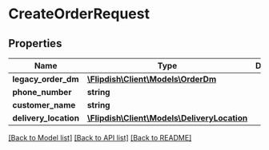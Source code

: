 # CreateOrderRequest

## Properties
Name | Type | Description | Notes
------------ | ------------- | ------------- | -------------
**legacy_order_dm** | [**\Flipdish\\Client\Models\OrderDm**](OrderDm.md) |  | [optional] 
**phone_number** | **string** |  | [optional] 
**customer_name** | **string** |  | [optional] 
**delivery_location** | [**\Flipdish\\Client\Models\DeliveryLocation**](DeliveryLocation.md) |  | [optional] 

[[Back to Model list]](../README.md#documentation-for-models) [[Back to API list]](../README.md#documentation-for-api-endpoints) [[Back to README]](../README.md)



